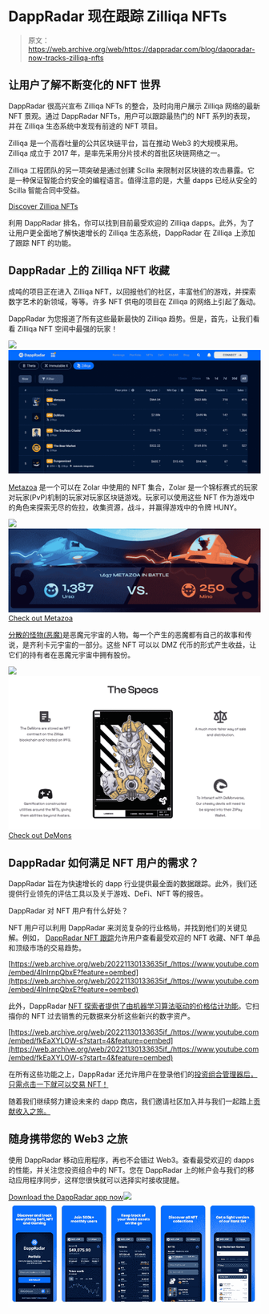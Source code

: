 # DappRadar 现在跟踪 Zilliqa NFTs

> 原文：<https://web.archive.org/web/https://dappradar.com/blog/dappradar-now-tracks-zilliqa-nfts>

## 让用户了解不断变化的 NFT 世界

DappRadar 很高兴宣布 Zilliqa NFTs 的整合，及时向用户展示 Zilliqa 网络的最新 NFT 景观。通过 DappRadar NFTs，用户可以跟踪最热门的 NFT 系列的表现，并在 Zilliqa 生态系统中发现有前途的 NFT 项目。

Zilliqa 是一个高吞吐量的公共区块链平台，旨在推动 Web3 的大规模采用。Zilliqa 成立于 2017 年，是率先采用分片技术的首批区块链网络之一。

Zilliqa 工程团队的另一项突破是通过创建 Scilla 来限制对区块链的攻击暴露。它是一种保证智能合约安全的编程语言。值得注意的是，大量 dapps 已经从安全的 Scilla 智能合同中受益。

[Discover Zilliqa NFTs](https://web.archive.org/web/20221130133635/https://dappradar.com/nft/protocol/zilliqa)

利用 DappRadar 排名，你可以找到目前最受欢迎的 Zilliqa dapps。此外，为了让用户更全面地了解快速增长的 Zilliqa 生态系统，DappRadar 在 Zilliqa 上添加了跟踪 NFT 的功能。

## DappRadar 上的 Zilliqa NFT 收藏

成吨的项目正在进入 Zilliqa NFT，以回报他们的社区，丰富他们的游戏，并探索数字艺术的新领域，等等。许多 NFT 供电的项目在 Zilliqa 的网络上引起了轰动。

DappRadar 为您报道了所有这些最新最快的 Zilliqa 趋势。但是，首先，让我们看看 Zilliqa NFT 空间中最强的玩家！

[](https://web.archive.org/web/20221130133635/https://dappradar.com/nft/protocol/zilliqa)[![](img/4cd84e0f4b20d65adfac8b40aac9ab09.png)<picture>![](img/9575c733cbdbf88feef3cd1a4d9eba82.png)</picture>](https://web.archive.org/web/20221130133635/https://dappradar.com/nft/protocol/zilliqa)

[Metazoa](https://web.archive.org/web/20221130133635/https://dappradar.com/zilliqa/collectibles/metazoa) 是一个可以在 Zolar 中使用的 NFT 集合，Zolar 是一个锦标赛式的玩家对玩家(PvP)机制的玩家对玩家区块链游戏。玩家可以使用这些 NFT 作为游戏中的角色来探索无尽的佐拉，收集资源，战斗，并赢得游戏中的令牌 HUNY。

![](img/9502fe34ff03b67bc243f088bef3a6b6.png)![](img/de8edb0152ce68f148d5380c51af02b4.png)[Check out Metazoa](https://web.archive.org/web/20221130133635/https://dappradar.com/zilliqa/collectibles/metazoa)

[分散的怪物(恶魔)](https://web.archive.org/web/20221130133635/https://dappradar.com/zilliqa/collectibles/demons)是恶魔元宇宙的人物。每一个产生的恶魔都有自己的故事和传说，是齐利卡元宇宙的一部分。这些 NFT 可以以 DMZ 代币的形式产生收益，让它们的持有者在恶魔元宇宙中拥有股份。

![](img/c8b1b1bd35359b62cbc17ed800a00ed7.png)![](img/4a4000243c938fdaa2434d765bb213b3.png)[Check out DeMons](https://web.archive.org/web/20221130133635/https://dappradar.com/zilliqa/collectibles/demons)

## DappRadar 如何满足 NFT 用户的需求？

DappRadar 旨在为快速增长的 dapp 行业提供最全面的数据跟踪。此外，我们还提供行业领先的评估工具以及关于游戏、DeFi、NFT 等的报告。

DappRadar 对 NFT 用户有什么好处？

NFT 用户可以利用 DappRadar 来浏览复杂的行业格局，并找到他们的关键见解。例如， [DappRadar NFT 跟踪](https://web.archive.org/web/20221130133635/https://dappradar.com/nft)允许用户查看最受欢迎的 NFT 收藏、NFT 单品和顶级市场的交易趋势。

[https://web.archive.org/web/20221130133635if_/https://www.youtube.com/embed/4lnlrnpQbxE?feature=oembed](https://web.archive.org/web/20221130133635if_/https://www.youtube.com/embed/4lnlrnpQbxE?feature=oembed)

此外，DappRadar [NFT 探索者提供了由机器学习算法驱动的价格估计功能](https://web.archive.org/web/20221130133635/https://dappradar.com/hub/nft-value-estimator)。它扫描你的 NFT 过去销售的元数据来分析这些新兴的数字资产。

[https://web.archive.org/web/20221130133635if_/https://www.youtube.com/embed/fkEaXYLOW-s?start=4&feature=oembed](https://web.archive.org/web/20221130133635if_/https://www.youtube.com/embed/fkEaXYLOW-s?start=4&feature=oembed)

在所有这些功能之上，DappRadar 还允许用户在登录他们的[投资组合管理器后，只需点击一下就可以交易 NFT！](https://web.archive.org/web/20221130133635/https://dappradar.com/hub/wallet)

随着我们继续努力建设未来的 dapp 商店，我们邀请社区加入并与我们一起踏上[贡献收入之旅。](https://web.archive.org/web/20221130133635/https://dappradar.com/token/governance)

## 随身携带您的 Web3 之旅

使用 DappRadar 移动应用程序，再也不会错过 Web3。查看最受欢迎的 dapps 的性能，并关注您投资组合中的 NFT。您在 DappRadar 上的帐户会与我们的移动应用程序同步，这样您很快就可以选择实时接收提醒。

[Download the DappRadar app now](https://web.archive.org/web/20221130133635/https://dappradar.app.link/blog)[](https://web.archive.org/web/20221130133635/https://play.google.com/store/apps/details?id=com.portfolio.dappradar)[![](img/a3634373d68930c5d4e8a7fce618f91f.png)<picture>![](img/b0311f1a5eba374d479d7d206f62b2d2.png)</picture>](https://web.archive.org/web/20221130133635/https://play.google.com/store/apps/details?id=com.portfolio.dappradar)